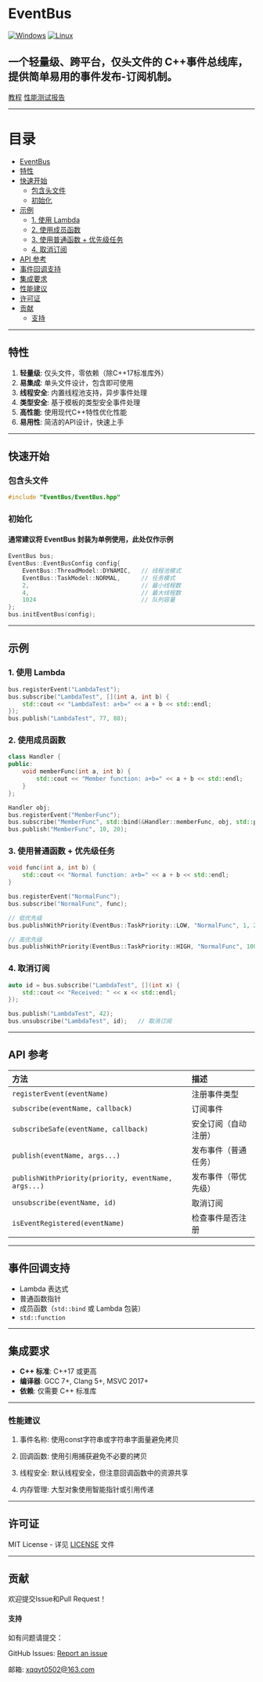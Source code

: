 # EventBus
[![Windows](https://img.shields.io/badge/platform-Windows-blue?logo=windows)](https://www.microsoft.com/windows) [![Linux](https://img.shields.io/badge/platform-Linux-green?logo=linux)](https://www.linux.org/)
## 一个轻量级、跨平台，仅头文件的 C++事件总线库，提供简单易用的事件发布-订阅机制。

[教程](https://www.bilibili.com/video/BV13wWwzPE6a/?vd_source=af81440a64836b1a33af1a82ed3c8609)
[性能测试报告](docs/Chinese/Performance.md)

---

# 目录

- [EventBus](#eventbus)
- [特性](#特性)
- [快速开始](#快速开始)
  - [包含头文件](#包含头文件)
  - [初始化](#初始化)
- [示例](#示例)
  - [1. 使用 Lambda](#1-使用-lambda)
  - [2. 使用成员函数](#2-使用成员函数)
  - [3. 使用普通函数 + 优先级任务](#3-使用普通函数--优先级任务)
  - [4. 取消订阅](#4-取消订阅)
- [API 参考](#api-参考)
- [事件回调支持](#事件回调支持)
- [集成要求](#集成要求)
- [性能建议](#性能建议)
- [许可证](#许可证)
- [贡献](#贡献)
  - [支持](#支持)

---

## 特性

1. **轻量级**: 仅头文件，零依赖（除C++17标准库外）
2. **易集成**: 单头文件设计，包含即可使用
3. **线程安全**: 内置线程池支持，异步事件处理
4. **类型安全**: 基于模板的类型安全事件处理
5. **高性能**: 使用现代C++特性优化性能
6. **易用性**: 简洁的API设计，快速上手

---

## 快速开始

### 包含头文件
```cpp
#include "EventBus/EventBus.hpp"
```

### 初始化
#### 通常建议将 EventBus 封装为单例使用，此处仅作示例
```cpp
EventBus bus;
EventBus::EventBusConfig config{
    EventBus::ThreadModel::DYNAMIC,   // 线程池模式
    EventBus::TaskModel::NORMAL,      // 任务模式
    2,                                // 最小线程数
    4,                                // 最大线程数
    1024                              // 队列容量
};
bus.initEventBus(config);
```

---

## 示例

### 1. 使用 Lambda
```cpp
bus.registerEvent("LambdaTest");
bus.subscribe("LambdaTest", [](int a, int b) {
    std::cout << "LambdaTest: a+b=" << a + b << std::endl;
});
bus.publish("LambdaTest", 77, 88);
```

### 2. 使用成员函数
```cpp
class Handler {
public:
    void memberFunc(int a, int b) {
        std::cout << "Member function: a+b=" << a + b << std::endl;
    }
};

Handler obj;
bus.registerEvent("MemberFunc");
bus.subscribe("MemberFunc", std::bind(&Handler::memberFunc, obj, std::placeholders::_1, std::placeholders::_2));
bus.publish("MemberFunc", 10, 20);
```

### 3. 使用普通函数 + 优先级任务
```cpp
void func(int a, int b) {
    std::cout << "Normal function: a+b=" << a + b << std::endl;
}

bus.registerEvent("NormalFunc");
bus.subscribe("NormalFunc", func);

// 低优先级
bus.publishWithPriority(EventBus::TaskPriority::LOW, "NormalFunc", 1, 2);

// 高优先级
bus.publishWithPriority(EventBus::TaskPriority::HIGH, "NormalFunc", 100, 200);
```

### 4. 取消订阅
```cpp
auto id = bus.subscribe("LambdaTest", [](int x) {
    std::cout << "Received: " << x << std::endl;
});

bus.publish("LambdaTest", 42);
bus.unsubscribe("LambdaTest", id);   // 取消订阅
```

---

## API 参考

| 方法 | 描述 |
|:-----|:------|
| `registerEvent(eventName)` | 注册事件类型 |
| `subscribe(eventName, callback)` | 订阅事件 |
| `subscribeSafe(eventName, callback)` | 安全订阅（自动注册） |
| `publish(eventName, args...)` | 发布事件（普通任务） |
| `publishWithPriority(priority, eventName, args...)` | 发布事件（带优先级） |
| `unsubscribe(eventName, id)` | 取消订阅 |
| `isEventRegistered(eventName)` | 检查事件是否注册 |

---

## 事件回调支持
- Lambda 表达式  
- 普通函数指针  
- 成员函数（`std::bind` 或 Lambda 包装）  
- `std::function`  

---

## 集成要求
- **C++ 标准**: C++17 或更高  
- **编译器**: GCC 7+, Clang 5+, MSVC 2017+  
- **依赖**: 仅需要 C++ 标准库  

---

### 性能建议
1. 事件名称: 使用const字符串或字符串字面量避免拷贝

2. 回调函数: 使用引用捕获避免不必要的拷贝

3. 线程安全: 默认线程安全，但注意回调函数中的资源共享

4. 内存管理: 大型对象使用智能指针或引用传递

---

## 许可证
MIT License - 详见 [LICENSE](LICENSE) 文件

---

## 贡献
欢迎提交Issue和Pull Request！

#### 支持
如有问题请提交：

GitHub Issues: [Report an issue](https://github.com/XQQYT/EventBus/issues)

邮箱: xqqyt0502@163.com